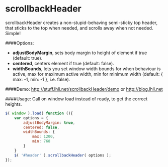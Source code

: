 scrollbackHeader
================

scrollbackHeader creates a non-stupid-behaving semi-sticky top header, that sticks 
to the top when needed, and scrolls away when not needed. Simple!

####Options:
* **adjustBodyMargin**, sets body margin to height of element if true (default: true).
* **centered**, centers element if true (default: false).
* **widthBounds**, lets you set window width bounds for when behaviour is active, max for 
maximum active width, min for minimum width (default: { max: -1, min: -1 }, i.e. false).

####Demo:
http://stuff.lhli.net/scrollbackHeader/demo or http://blog.lhli.net

####Usage:
Call on window load instead of ready, to get the correct heights.
``` JavaScript
$( window ).load( function (){
	var options = {
		adjustBodyMargin: true, 
		centered: false,
		widthBounds: {
			max: 1200,
			min: 768
		}
    }
	$( '#header' ).scrollbackHeader( options );
});
```

